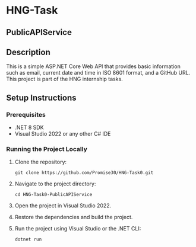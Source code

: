 # HNG-Task
## PublicAPIService

## Description
This is a simple ASP.NET Core Web API that provides basic information such as email, current date and time in ISO 8601 format, and a GitHub URL. This project is part of the HNG internship tasks.

## Setup Instructions

### Prerequisites
- .NET 8 SDK
- Visual Studio 2022 or any other C# IDE

### Running the Project Locally
1. Clone the repository:
    <p><code>git clone https://github.com/Promise30/HNG-Task0.git</code></p>

2. Navigate to the project directory:
   <p><code>cd HNG-Task0-PublicAPIService</code></p>
4. Open the project in Visual Studio 2022.
5. Restore the dependencies and build the project.
6. Run the project using Visual Studio or the .NET CLI:
   <p><code>dotnet run</code></p>

    
